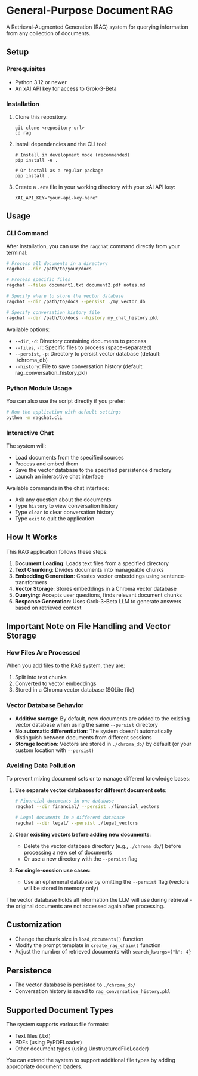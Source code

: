 # General-Purpose Document RAG

A Retrieval-Augmented Generation (RAG) system for querying information from any collection of documents.

## Setup

### Prerequisites

- Python 3.12 or newer
- An xAI API key for access to Grok-3-Beta

### Installation

1. Clone this repository:

   ```
   git clone <repository-url>
   cd rag
   ```

2. Install dependencies and the CLI tool:

   ```
   # Install in development mode (recommended)
   pip install -e .

   # Or install as a regular package
   pip install .
   ```

3. Create a `.env` file in your working directory with your xAI API key:
   ```
   XAI_API_KEY="your-api-key-here"
   ```

## Usage

### CLI Command

After installation, you can use the `ragchat` command directly from your terminal:

```bash
# Process all documents in a directory
ragchat --dir /path/to/your/docs

# Process specific files
ragchat --files document1.txt document2.pdf notes.md

# Specify where to store the vector database
ragchat --dir /path/to/docs --persist ./my_vector_db

# Specify conversation history file
ragchat --dir /path/to/docs --history my_chat_history.pkl
```

Available options:

- `--dir`, `-d`: Directory containing documents to process
- `--files`, `-f`: Specific files to process (space-separated)
- `--persist`, `-p`: Directory to persist vector database (default: ./chroma_db)
- `--history`: File to save conversation history (default: rag_conversation_history.pkl)

### Python Module Usage

You can also use the script directly if you prefer:

```bash
# Run the application with default settings
python -m ragchat.cli
```

### Interactive Chat

The system will:

- Load documents from the specified sources
- Process and embed them
- Save the vector database to the specified persistence directory
- Launch an interactive chat interface

Available commands in the chat interface:

- Ask any question about the documents
- Type `history` to view conversation history
- Type `clear` to clear conversation history
- Type `exit` to quit the application

## How It Works

This RAG application follows these steps:

1. **Document Loading**: Loads text files from a specified directory
2. **Text Chunking**: Divides documents into manageable chunks
3. **Embedding Generation**: Creates vector embeddings using sentence-transformers
4. **Vector Storage**: Stores embeddings in a Chroma vector database
5. **Querying**: Accepts user questions, finds relevant document chunks
6. **Response Generation**: Uses Grok-3-Beta LLM to generate answers based on retrieved context

## Important Note on File Handling and Vector Storage

### How Files Are Processed

When you add files to the RAG system, they are:

1. Split into text chunks
2. Converted to vector embeddings
3. Stored in a Chroma vector database (SQLite file)

### Vector Database Behavior

- **Additive storage**: By default, new documents are added to the existing vector database when using the same `--persist` directory
- **No automatic differentiation**: The system doesn't automatically distinguish between documents from different sessions
- **Storage location**: Vectors are stored in `./chroma_db/` by default (or your custom location with `--persist`)

### Avoiding Data Pollution

To prevent mixing document sets or to manage different knowledge bases:

1. **Use separate vector databases for different document sets**:

   ```bash
   # Financial documents in one database
   ragchat --dir financial/ --persist ./financial_vectors

   # Legal documents in a different database
   ragchat --dir legal/ --persist ./legal_vectors
   ```

2. **Clear existing vectors before adding new documents**:

   - Delete the vector database directory (e.g., `./chroma_db/`) before processing a new set of documents
   - Or use a new directory with the `--persist` flag

3. **For single-session use cases**:
   - Use an ephemeral database by omitting the `--persist` flag (vectors will be stored in memory only)

The vector database holds all information the LLM will use during retrieval - the original documents are not accessed again after processing.

## Customization

- Change the chunk size in `load_documents()` function
- Modify the prompt template in `create_rag_chain()` function
- Adjust the number of retrieved documents with `search_kwargs={"k": 4}`

## Persistence

- The vector database is persisted to `./chroma_db/`
- Conversation history is saved to `rag_conversation_history.pkl`

## Supported Document Types

The system supports various file formats:

- Text files (.txt)
- PDFs (using PyPDFLoader)
- Other document types (using UnstructuredFileLoader)

You can extend the system to support additional file types by adding appropriate document loaders.
